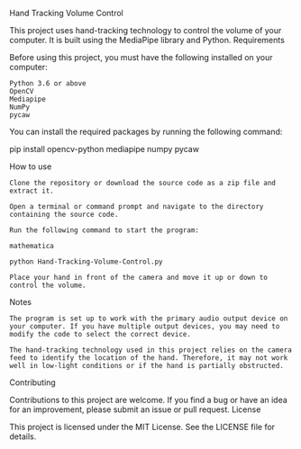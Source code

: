 Hand Tracking Volume Control

This project uses hand-tracking technology to control the volume of your computer. It is built using the MediaPipe library and Python.
Requirements

Before using this project, you must have the following installed on your computer:

    Python 3.6 or above
    OpenCV
    Mediapipe
    NumPy
    pycaw

You can install the required packages by running the following command:

pip install opencv-python mediapipe numpy pycaw

How to use

    Clone the repository or download the source code as a zip file and extract it.

    Open a terminal or command prompt and navigate to the directory containing the source code.

    Run the following command to start the program:

    mathematica

    python Hand-Tracking-Volume-Control.py

    Place your hand in front of the camera and move it up or down to control the volume.

Notes

    The program is set up to work with the primary audio output device on your computer. If you have multiple output devices, you may need to modify the code to select the correct device.

    The hand-tracking technology used in this project relies on the camera feed to identify the location of the hand. Therefore, it may not work well in low-light conditions or if the hand is partially obstructed.

Contributing

Contributions to this project are welcome. If you find a bug or have an idea for an improvement, please submit an issue or pull request.
License

This project is licensed under the MIT License. See the LICENSE file for details.
